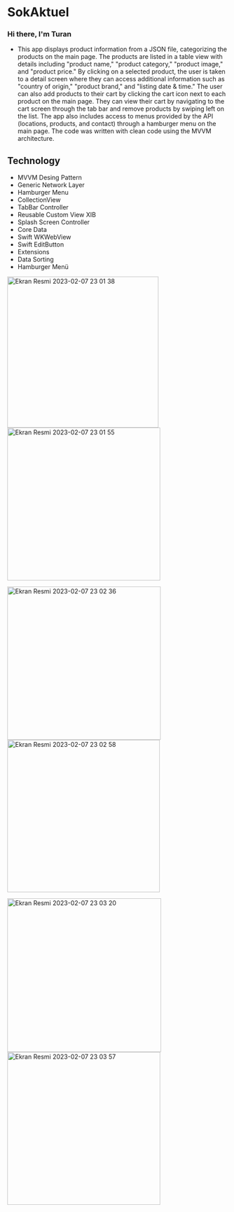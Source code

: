 # SokAktuel
### Hi there, I'm Turan

- This app displays product information from a JSON file, categorizing the products on the main page. The products are listed in a table view with details including "product name," "product category," "product image," and "product price." By clicking on a selected product, the user is taken to a detail screen where they can access additional information such as "country of origin," "product brand," and "listing date & time." The user can also add products to their cart by clicking the cart icon next to each product on the main page. They can view their cart by navigating to the cart screen through the tab bar and remove products by swiping left on the list. The app also includes access to menus provided by the API (locations, products, and contact) through a hamburger menu on the main page. The code was written with clean code using the MVVM architecture.




## Technology

-  MVVM Desing Pattern
-  Generic Network Layer
-  Hamburger Menu
-  CollectionView
-  TabBar Controller
-  Reusable Custom View XIB
-  Splash Screen Controller
-  Core Data
-  Swift WKWebView
-  Swift EditButton
-  Extensions
-  Data Sorting
-  Hamburger Menü


<img width="345" alt="Ekran Resmi 2023-02-07 23 01 38" src="https://user-images.githubusercontent.com/98350672/217367918-7e95e313-0a7c-447b-87a9-0c0108e35323.png"> <img width="349" alt="Ekran Resmi 2023-02-07 23 01 55" src="https://user-images.githubusercontent.com/98350672/217367998-ab0136c4-39bf-412d-b60b-ddd44b72f940.png">


<img width="350" alt="Ekran Resmi 2023-02-07 23 02 36" src="https://user-images.githubusercontent.com/98350672/217368058-ceb53855-0d0c-4d88-8088-5348c89b96e1.png"> <img width="348" alt="Ekran Resmi 2023-02-07 23 02 58" src="https://user-images.githubusercontent.com/98350672/217368118-de648646-e655-4893-b0b5-a25ea4128265.png">


<img width="351" alt="Ekran Resmi 2023-02-07 23 03 20" src="https://user-images.githubusercontent.com/98350672/217368162-460d2045-14e0-4996-b2ae-509b0dbe2c2d.png"> <img width="349" alt="Ekran Resmi 2023-02-07 23 03 57" src="https://user-images.githubusercontent.com/98350672/217368198-08f8c5c8-f6e4-472e-8783-dad7e8decaec.png">






